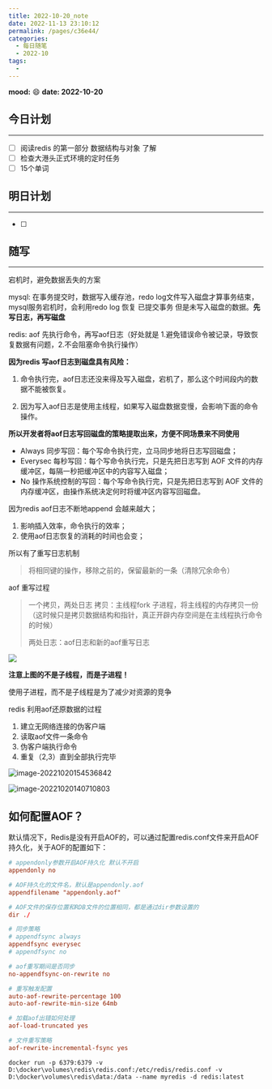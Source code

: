 ```yaml
---
title: 2022-10-20_note
date: 2022-11-13 23:10:12
permalink: /pages/c36e44/
categories:
  - 每日随笔
  - 2022-10
tags:
  - 
---
```

**mood:** :smile:  									**date: 2022-10-20**  
## 今日计划  
------
- [ ]  阅读redis 的第一部分 数据结构与对象 了解
- [ ]  检查大港头正式环境的定时任务
- [ ]  15个单词
## 明日计划  
------
- [ ]  
## 随写 
------

宕机时，避免数据丢失的方案



mysql: 在事务提交时，数据写入缓存池，redo log文件写入磁盘才算事务结束，mysql服务宕机时，会利用redo log 恢复 已提交事务 但是未写入磁盘的数据。**先写日志，再写磁盘**

redis: aof 先执行命令，再写aof日志（好处就是 1.避免错误命令被记录，导致恢复数据有问题，2.不会阻塞命令执行操作）

**因为redis 写aof日志到磁盘具有风险：**

1. 命令执行完，aof日志还没来得及写入磁盘，宕机了，那么这个时间段内的数据不能被恢复。

2. 因为写入aof日志是使用主线程，如果写入磁盘数据变慢，会影响下面的命令操作。

   

   

**所以开发者将aof日志写回磁盘的策略提取出来，方便不同场景来不同使用**

- Always 同步写回：每个写命令执行完，立马同步地将日志写回磁盘；
- Everysec 每秒写回：每个写命令执行完，只是先把日志写到 AOF 文件的内存缓冲区，每隔一秒把缓冲区中的内容写入磁盘；
- No 操作系统控制的写回：每个写命令执行完，只是先把日志写到 AOF 文件的内存缓冲区，由操作系统决定何时将缓冲区内容写回磁盘。



因为redis aof日志不断地append 会越来越大；

1. 影响插入效率，命令执行的效率；
2. 使用aof日志恢复的消耗的时间也会变；

所以有了重写日志机制

>  将相同键的操作，移除之前的，保留最新的一条（清除冗余命令）

aof 重写过程

> 一个拷贝，两处日志
> 拷贝：主线程fork 子进程，将主线程的内存拷贝一份（这时候只是拷贝数据结构和指针，真正开辟内存空间是在主线程执行命令的时候）
>
> 两处日志：aof日志和新的aof重写日志



![](https://static001.geekbang.org/resource/image/57/e1/5770a4f81fb0469656fef2b35d354fe1.jpg)

**注意上图的不是子线程，而是子进程！**

使用子进程，而不是子线程是为了减少对资源的竞争

redis 利用aof还原数据的过程

1. 建立无网络连接的伪客户端
2. 读取aof文件一条命令
3. 伪客户端执行命令
4. 重复（2,3）直到全部执行完毕

![image-20221020154536842](https://img.ggball.top/img/image-20221020154536842.png?picGo)







![image-20221020140710803](https://img.ggball.top/img/image-20221020140710803.png?picGo)

## 如何配置AOF？

默认情况下，Redis是没有开启AOF的，可以通过配置redis.conf文件来开启AOF持久化，关于AOF的配置如下：

```conf
# appendonly参数开启AOF持久化 默认不开启
appendonly no

# AOF持久化的文件名，默认是appendonly.aof
appendfilename "appendonly.aof"

# AOF文件的保存位置和RDB文件的位置相同，都是通过dir参数设置的
dir ./

# 同步策略
# appendfsync always
appendfsync everysec
# appendfsync no

# aof重写期间是否同步
no-appendfsync-on-rewrite no

# 重写触发配置
auto-aof-rewrite-percentage 100
auto-aof-rewrite-min-size 64mb

# 加载aof出错如何处理
aof-load-truncated yes

# 文件重写策略
aof-rewrite-incremental-fsync yes
```



```
docker run -p 6379:6379 -v D:\docker\volumes\redis\redis.conf:/etc/redis/redis.conf -v D:\docker\volumes\redis\data:/data --name myredis -d redis:latest
```

